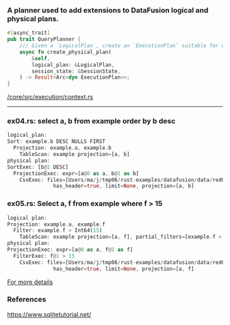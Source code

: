 
### A planner used to add extensions to DataFusion logical and physical plans.
```rust
#[async_trait]
pub trait QueryPlanner {
    /// Given a `LogicalPlan`, create an `ExecutionPlan` suitable for execution
    async fn create_physical_plan(
        &self,
        logical_plan: &LogicalPlan,
        session_state: &SessionState,
    ) -> Result<Arc<dyn ExecutionPlan>>;
}
```

[/core/src/execution/context.rs](https://docs.rs/datafusion/latest/datafusion/execution/context/trait.QueryPlanner.html#tymethod.create_physical_plan)

---

### ex04.rs: select a, b from example order by b desc

```rust
logical_plan:
Sort: example.b DESC NULLS FIRST
  Projection: example.a, example.b
    TableScan: example projection=[a, b]
physical plan:
SortExec: [b@1 DESC]
  ProjectionExec: expr=[a@0 as a, b@1 as b]
    CsvExec: files=[Users/ma/j/tmp06/rust-examples/datafusion/data/red0.csv],
               has_header=true, limit=None, projection=[a, b]
```

### ex05.rs: Select a, f from example where f > 15

```rust
logical plan:
Projection: example.a, example.f
  Filter: example.f > Int64(15)
    TableScan: example projection=[a, f], partial_filters=[example.f > Int64(15)]
physical plan:
ProjectionExec: expr=[a@0 as a, f@1 as f]
  FilterExec: f@1 > 15
    CsvExec: files=[Users/ma/j/tmp06/rust-examples/datafusion/data/red0.csv],
               has_header=true, limit=None, projection=[a, f]
```

[For more details](https://github.com/stormasm/rust-examples/tree/main/datafusion)

### References

https://www.sqlitetutorial.net/
